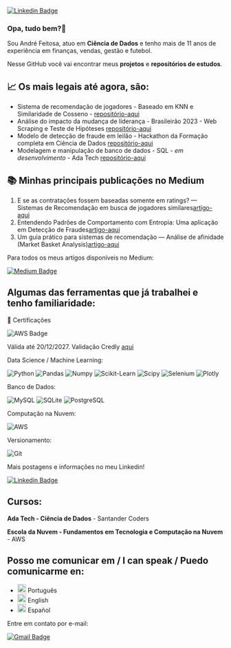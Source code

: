 [![Linkedin Badge](https://img.shields.io/badge/-LinkedIn-blue?style=for-the-badge&logo=Linkedin&logoColor=white&link=www.linkedin.com/in/andrefeitosa)](www.linkedin.com/in/andrefeitosa)

### Opa, tudo bem?👋

Sou André Feitosa, atuo em **Ciência de Dados** e tenho mais de 11 anos de experiência em finanças, vendas, gestão e futebol.

Nesse GitHub você vai encontrar meus **projetos** e **repositórios de estudos**. 

## 📈 Os mais legais até agora, são:
- Sistema de recomendação de jogadores - Baseado em KNN e Similaridade de Cosseno - [repositório-aqui](https://github.com/andrefeitosa9/sistema-recomendacao-fifa24)
- Análise do impacto da mudança de liderança - Brasileirão 2023 - Web Scraping e Teste de Hipóteses [repositório-aqui](https://github.com/andrefeitosa9/teste-hipotese-brasileirao)
- Modelo de detecção de fraude em leilão - Hackathon da Formação completa em Ciência de Dados [repositório-aqui](https://github.com/andrefeitosa9/Deteccao-Fraude-Hackathon-FCCD)
- Modelagem e manipulação de banco de dados - SQL - _em desenvolvimento_ - Ada Tech  [repositório-aqui](https://github.com/andrefeitosa9/banco-dados-restaurante)

## 📚 Minhas principais publicações no Medium
1. E se as contratações fossem baseadas somente em ratings? — Sistemas de Recomendação em busca de jogadores similares[artigo-aqui]([https://medium.com/sua-publicação](https://medium.com/@andrefeitosa9/e-se-as-contratações-fossem-baseadas-somente-em-ratings-669d1773abd6))
2. Entendendo Padrões de Comportamento com Entropia: Uma aplicação em Detecção de Fraudes[artigo-aqui](https://medium.com/@andrefeitosa9/entendendo-padrões-de-comportamento-com-entropia-uma-aplicação-em-detecção-de-fraudes-d2ede1871968)
3. Um guia prático para sistemas de recomendação — Análise de afinidade (Market Basket Analysis)[artigo-aqui](https://medium.com/@andrefeitosa9/um-guia-prático-para-sistemas-de-recomendação-análise-de-afinidade-market-basket-analysis-91c667ab7ad1)

Para todos os meus artigos disponíveis no Medium:

[![Medium Badge](https://img.shields.io/badge/@andrefeitosa9-black?style=for-the-badge&logo=medium&logoColor=white&link=https://medium.com/@andrefeitosa9)](https://medium.com/@andrefeitosa9)

## Algumas das ferramentas que já trabalhei e tenho familiaridade:

📜 Certificações

![AWS Badge](https://d1.awsstatic.com/certification/badges/AWS-Certified-Cloud-Practitioner_badge_150x150.17da917fbddc5383838d9f8209d2030c8d99f31e.png)

Válida até 20/12/2027. Validação Credly [aqui](https://www.credly.com/badges/8fa14ebb-7785-4d65-9fc6-74b041b39658/public_url)

Data Science / Machine Learning:

![Python](https://img.shields.io/badge/python-3670A0?style=for-the-badge&logo=python&logoColor=white) ![Pandas](https://img.shields.io/badge/Pandas-2C2D72?style=for-the-badge&logo=pandas&logoColor=white) ![Numpy](https://img.shields.io/badge/Numpy-777BB4?style=for-the-badge&logo=numpy&logoColor=white) ![Scikit-Learn](https://img.shields.io/badge/scikit_learn-F7931E?style=for-the-badge&logo=scikit-learn&logoColor=white) ![Scipy](https://img.shields.io/badge/SciPy-654FF0?style=for-the-badge&logo=SciPy&logoColor=white) ![Selenium](https://img.shields.io/badge/selenium-43B02A?style=for-the-badge&logo=selenium&logoColor=white) ![Plotly](https://img.shields.io/badge/-Plotly-black?style=for-the-badge&logo=Plotly) 

Banco de Dados: 

![MySQL](https://img.shields.io/badge/MySQL-00000F?style=for-the-badge&logo=mysql&logoColor=white) ![SQLite](https://img.shields.io/badge/SQLite-000?style=for-the-badge&logo=sqlite&logoColor=white) ![PostgreSQL](https://img.shields.io/badge/PostgreSQL-000?style=for-the-badge&logo=postgresql&logoColor=white)

Computação na Nuvem:

![AWS](https://img.shields.io/badge/amazonwebservices-%23232F3E?style=for-the-badge&logo=amazonwebservices)

Versionamento:

![Git](https://img.shields.io/badge/GIT-E44C30?style=for-the-badge&logo=git&logoColor=white)  

Mais postagens e informações no meu Linkedin!

[![Linkedin Badge](https://img.shields.io/badge/-LinkedIn-blue?style=for-the-badge&logo=Linkedin&logoColor=white&link=www.linkedin.com/in/andrefeitosa)](www.linkedin.com/in/andrefeitosa)

## Cursos:

**Ada Tech - Ciência de Dados** - Santander Coders

**Escola da Nuvem - Fundamentos em Tecnologia e Computação na Nuvem** - AWS

## Posso me comunicar em / I can speak / Puedo comunicarme en:

- <img src="https://upload.wikimedia.org/wikipedia/en/0/05/Flag_of_Brazil.svg" alt="Brasil" width="20"/> Português
- <img src="https://upload.wikimedia.org/wikipedia/en/a/a4/Flag_of_the_United_States.svg" alt="Estados Unidos" width="20"/> English
- <img src="https://upload.wikimedia.org/wikipedia/commons/9/9a/Flag_of_Spain.svg" alt="Espanha" width="20"/> Español

Entre em contato por e-mail: 

[![Gmail Badge](https://img.shields.io/badge/-Gmail-c14438?style=for-the-badge&logo=Gmail&logoColor=white&link=mailto:andrefeitosa9@gmail.com)](mailto:andrefeitosa9@gmail.com)

